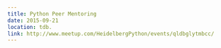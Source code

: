 ```yaml
---
title: Python Peer Mentoring
date: 2015-09-21
location: tdb.
link: http://www.meetup.com/HeidelbergPython/events/qldbglytmbcc/
---
```


